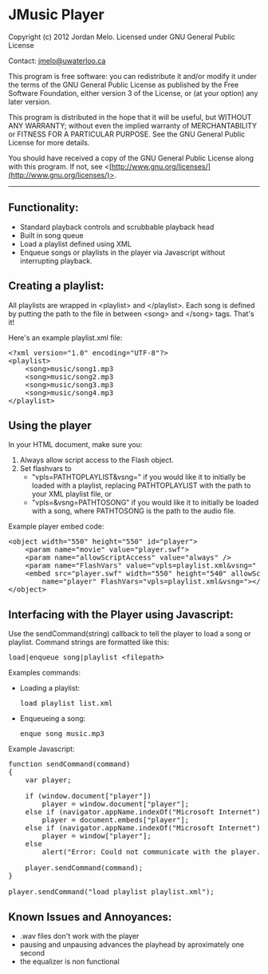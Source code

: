 JMusic Player
=============

Copyright (c) 2012 Jordan Melo.
Licensed under GNU General Public License

Contact: jmelo@uwaterloo.ca

This program is free software: you can redistribute it and/or modify
it under the terms of the GNU General Public License as published by
the Free Software Foundation, either version 3 of the License, or
(at your option) any later version.

This program is distributed in the hope that it will be useful,
but WITHOUT ANY WARRANTY; without even the implied warranty of
MERCHANTABILITY or FITNESS FOR A PARTICULAR PURPOSE.  See the
GNU General Public License for more details.

You should have received a copy of the GNU General Public License
along with this program.  If not, see 
&lt;[http://www.gnu.org/licenses/](http://www.gnu.org/licenses/)>.

---------------------------------------------------------------------------


Functionality:
------------------------------------

- Standard playback controls and scrubbable playback head
- Built in song queue
- Load a playlist defined using XML
- Enqueue songs or playlists in the player via Javascript without
  interrupting playback.


Creating a playlist:
------------------------------------

All playlists are wrapped in &lt;playlist> and &lt;/playlist>. Each song is defined
by putting the path to the file in between &lt;song> and &lt;/song> tags. That's it!

Here's an example playlist.xml file:

<pre>
&lt;?xml version="1.0" encoding="UTF-8"?>
&lt;playlist>
    &lt;song>music/song1.mp3</song>
    &lt;song>music/song2.mp3</song>
    &lt;song>music/song3.mp3</song>
    &lt;song>music/song4.mp3</song>
&lt;/playlist>
</pre>


Using the player
-----------------------------------

In your HTML document, make sure you:

1. Always allow script access to the Flash object.
2. Set flashvars to
    - "vpls=PATHTOPLAYLIST&vsng=" if you would like it to initially be loaded
      with a playlist, replacing PATHTOPLAYLIST with the path to your XML
      playlist file, or
    - "vpls=&vsng=PATHTOSONG" if you would like it to initially be loaded
      with a song, where PATHTOSONG is the path to the audio file.

Example player embed code:

<pre>
&lt;object width="550" height="550" id="player">
    &lt;param name="movie" value="player.swf">
    &lt;param name="allowScriptAccess" value="always" />
    &lt;param name="FlashVars" value="vpls=playlist.xml&vsng=" />
    &lt;embed src="player.swf" width="550" height="540" allowScriptAccess="always"
        name="player" FlashVars="vpls=playlist.xml&vsng=">&lt;/embed>
&lt;/object>
</pre>


Interfacing with the Player using Javascript:
--------------------------------------------

Use the sendCommand(string) callback to tell the player to load a song or
playlist. Command strings are formatted like this:

<pre>
load|enqueue song|playlist &lt;filepath>
</pre>

Examples commands:

- Loading a playlist: <pre>load playlist list.xml</pre>
- Enqueueing a song: <pre>enque song music.mp3</pre>

Example Javascript:

<pre>
function sendCommand(command)
{
    var player;
    
    if (window.document["player"])
        player = window.document["player"];
    else if (navigator.appName.indexOf("Microsoft Internet") == -1 && document.embeds && document.embeds["player"])
        player = document.embeds["player"];
    else if (navigator.appName.indexOf("Microsoft Internet") != -1)
        player = window["player"];
    else
        alert("Error: Could not communicate with the player.");
    	
    player.sendCommand(command);
}

player.sendCommand("load playlist playlist.xml");
</pre>

Known Issues and Annoyances:
-----------------------------------

- .wav files don't work with the player
- pausing and unpausing advances the playhead by aproximately one second
- the equalizer is non functional